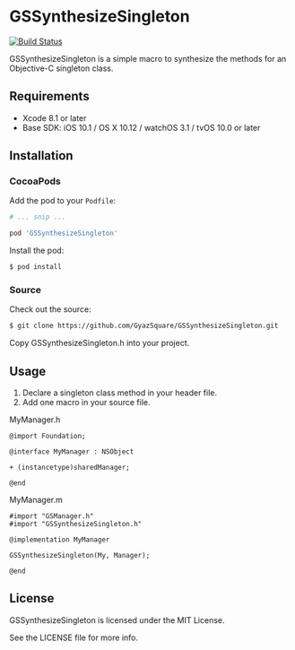GSSynthesizeSingleton
=====================
[![Build Status](https://travis-ci.org/GyazSquare/GSSynthesizeSingleton.svg?branch=master)](https://travis-ci.org/GyazSquare/GSSynthesizeSingleton)

GSSynthesizeSingleton is a simple macro to synthesize the methods for an Objective-C singleton class.

## Requirements

* Xcode 8.1 or later
* Base SDK: iOS 10.1 / OS X 10.12 / watchOS 3.1 / tvOS 10.0 or later

## Installation

### CocoaPods

Add the pod to your `Podfile`:

```ruby
# ... snip ...

pod 'GSSynthesizeSingleton'
```

Install the pod:

```sh
$ pod install
```

### Source

Check out the source:

```sh
$ git clone https://github.com/GyazSquare/GSSynthesizeSingleton.git
```

Copy GSSynthesizeSingleton.h into your project.

## Usage

1. Declare a singleton class method in your header file.
2. Add one macro in your source file.

MyManager.h
```objc
@import Foundation;

@interface MyManager : NSObject

+ (instancetype)sharedManager;

@end
```
MyManager.m
```objc
#import "GSManager.h"
#import "GSSynthesizeSingleton.h"

@implementation MyManager

GSSynthesizeSingleton(My, Manager);

@end
```

## License

GSSynthesizeSingleton is licensed under the MIT License.

See the LICENSE file for more info.
